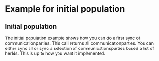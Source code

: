 ﻿# Example for initial population

## Initial population
The initial population example shows how you can do a first sync of communicationparties.
This call returns all communicationparties. 
You can either sync all or sync a selection of communicationsparties based a list of herIds. This is up to how you want it implemented.